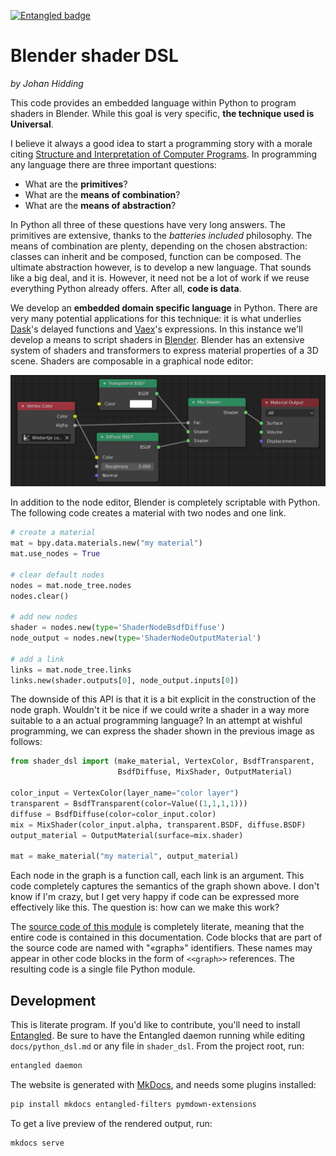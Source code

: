 [![Entangled badge](https://img.shields.io/badge/entangled-Use%20the%20source!-%2300aeff)](https://entangled.github.io/)

# Blender shader DSL
*by Johan Hidding*

This code provides an embedded language within Python to program shaders in Blender. While this goal is very specific, **the technique used is Universal**.

I believe it always a good idea to start a programming story with a morale citing [Structure and Interpretation of Computer Programs](https://web.mit.edu/alexmv/6.037/sicp.pdf). In programming any language there are three important questions:

- What are the **primitives**?
- What are the **means of combination**?
- What are the **means of abstraction**?

In Python all three of these questions have very long answers. The primitives are extensive, thanks to the *batteries included* philosophy. The means of combination are plenty, depending on the chosen abstraction: classes can inherit and be composed, function can be composed. The ultimate abstraction however, is to develop a new language. That sounds like a big deal, and it is. However, it need not be a lot of work if we reuse everything Python already offers. After all, **code is data**.

We develop an **embedded domain specific language** in Python. There are very many potential applications for this technique: it is what underlies [Dask](https://dask.org/)'s delayed functions and [Vaex](https://vaex.io/)'s expressions. In this instance we'll develop a means to script shaders in [Blender](https://www.blender.org/). Blender has an extensive system of shaders and transformers to express material properties of a 3D scene. Shaders are composable in a graphical node editor:

![Screenshot of Blender's node editor](img/blender_material.png)

In addition to the node editor, Blender is completely scriptable with Python. The following code creates a material with two nodes and one link.

```python
# create a material
mat = bpy.data.materials.new("my material")
mat.use_nodes = True

# clear default nodes
nodes = mat.node_tree.nodes
nodes.clear()

# add new nodes
shader = nodes.new(type='ShaderNodeBsdfDiffuse')
node_output = nodes.new(type='ShaderNodeOutputMaterial')

# add a link
links = mat.node_tree.links
links.new(shader.outputs[0], node_output.inputs[0])
```

The downside of this API is that it is a bit explicit in the construction of the node graph. Wouldn't it be nice if we could write a shader in a way more suitable to a an actual programming language? In an attempt at wishful programming, we can express the shader shown in the previous image as follows:

```python
from shader_dsl import (make_material, VertexColor, BsdfTransparent,
                        BsdfDiffuse, MixShader, OutputMaterial)

color_input = VertexColor(layer_name="color layer")
transparent = BsdfTransparent(color=Value((1,1,1,1)))
diffuse = BsdfDiffuse(color=color_input.color)
mix = MixShader(color_input.alpha, transparent.BSDF, diffuse.BSDF)
output_material = OutputMaterial(surface=mix.shader)

mat = make_material("my material", output_material)
```

Each node in the graph is a function call, each link is an argument. This code completely captures the semantics of the graph shown above. I don't know if I'm crazy, but I get very happy if code can be expressed more effectively like this. The question is: how can we make this work?

The [source code of this module](python_dsl) is completely literate, meaning that the entire code is contained in this documentation. Code blocks that are part of the source code are named with "«graph»" identifiers. These names may appear in other code blocks in the form of `<<graph>>` references. The resulting code is a single file Python module.

## Development
This is literate program. If you'd like to contribute, you'll need to install [Entangled](https://entangled.github.io). Be sure to have the Entangled daemon running while editing `docs/python_dsl.md` or any file in `shader_dsl`. From the project root, run:

```bash
entangled daemon
```

The website is generated with [MkDocs](https://www.mkdocs.org/), and needs some plugins installed:

```bash
pip install mkdocs entangled-filters pymdown-extensions
```

To get a live preview of the rendered output, run:

```bash
mkdocs serve
```

